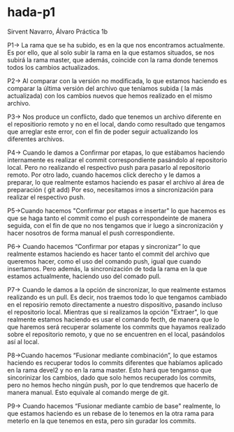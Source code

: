 # hada-p1
Sirvent Navarro, Álvaro
Práctica 1b

P1-> La rama que se ha subido, es en la que nos encontramos actualmente. Es por ello, que al solo subir la rama en la que estamos situados, se nos subirá la rama master, que además, coincide con la rama donde tenemos todos los cambios actualizados.

P2-> Al comparar con la versión no modificada, lo que estamos haciendo es comparar la última versión del archivo que teníamos subida ( la más actualizada) con los cambios nuevos que hemos realizado en el mismo archivo.

P3-> Nos produce un conflicto, dado que tenemos un archivo diferente en el repositiorio remoto y no en el local, dando como resultado que tengamos que arreglar este error, con el fin de poder seguir actualizando los diferentes archivos.

P4-> Cuando le damos a Confirmar por etapas, lo que estábamos haciendo internamente  es realizar el commit correspondiente pasándolo al repositorio local.
Pero no realizando el respectivo push para pasarlo al repositorio remoto. 
Por otro lado, cuando hacemos click derecho y le damos a preparar, lo que realmente estamos haciendo es pasar el archivo al área de preparación ( git add) 
Por eso, necesitamos irnos a sincronización para realizar el respectivo push.

P5->Cuando hacemos "Confirmar por etapas e insertar" lo que hacemos es que se haga tanto el commit como el push correspondeinte de manera seguida, con el fin de que no nos tengamos que ir luego a sincronización y hacer nosotros de forma manual el push correspondiente.

P6-> Cuando hacemos “Confirmar por etapas y sincronizar” lo que realmente estamos haciendo es hacer tanto el commit del archivo que queremos hacer, como el uso del comando push, igual que cuando insertamos. Pero además, la sincronización de toda la rama en la que  estamos actualmente, haciendo uso del comado pull.

P7-> Cuando le damos a la opción de sincronizar, lo que realmente estamos realizando es un pull. Es decir, nos traemos todo lo que tengamos cambiado en el reposirio remoto directamente a nuestro dispositivo, pasando incluso el repositorio local. Mientras que si realizamos la opción "Extraer", lo que realmente estamos haciendo es usar el comando fecth, de manera que lo que haremos será recuperar solamente los commits que hayamos realizado sobre el repositorio remoto, y que no se encuentren en el local, pasándolos así al local.

P8->Cuando hacemos  “Fusionar mediante combinación”, lo que estamos haciendo es recuperar todos lo commits diferentes que habíamos aplicado en la rama devel2 y no en la rama master. 
Esto hará que tengamso que sincorinizar los cambios, dado que solo hemos recuperado los commits, pero no hemos hecho ningún push, por lo que tendremos que hacerlo de manera manual. Esto equivale al comando merge de git.

P9-> Cuando hacemos “Fusionar mediante cambio de base" realmente, lo que estamos haciendo es un rebase de lo tenemos en la otra rama para meterlo en la que tenemos en esta, pero sin guradar los commits.
